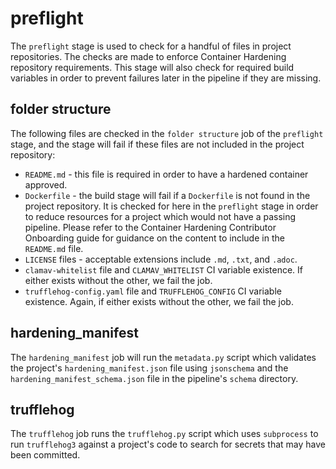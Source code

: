 # preflight

The `preflight` stage is used to check for a handful of files in project repositories. The checks are made to enforce Container Hardening repository requirements. This stage will also check for required build variables in order to prevent failures later in the pipeline if they are missing.

## folder structure

The following files are checked in the `folder structure` job of the `preflight` stage, and the stage will fail if these files are not included in the project repository:

- `README.md` - this file is required in order to have a hardened container approved.
- `Dockerfile` - the build stage will fail if a `Dockerfile` is not found in the project repository. It is checked for here in the `preflight` stage in order to reduce resources for a project which would not have a passing pipeline. Please refer to the Container Hardening Contributor Onboarding guide for guidance on the content to include in the `README.md` file.
- `LICENSE` files - acceptable extensions include `.md`, `.txt`, and `.adoc`.
- `clamav-whitelist` file and `CLAMAV_WHITELIST` CI variable existence. If either exists without the other, we fail the job.
- `trufflehog-config.yaml` file and `TRUFFLEHOG_CONFIG` CI variable existence. Again, if either exists without the other, we fail the job.

## hardening_manifest

The `hardening_manifest` job will run the `metadata.py` script which validates the project's `hardening_manifest.json` file using `jsonschema` and the `hardening_manifest_schema.json` file in the pipeline's `schema` directory.

## trufflehog

The `trufflehog` job runs the `trufflehog.py` script which uses `subprocess` to run `trufflehog3` against a project's code to search for secrets that may have been committed.
